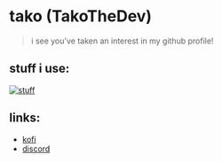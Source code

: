 # tako (TakoTheDev)

> i see you've taken an interest in my github profile!

## stuff i use:
[![stuff](https://skillicons.dev/icons?i=arch,discord,docker,figma,git,github,idea,kotlin,linux,md,mongodb,obsidian,regex,rust,ts&perline=5)](https://skillicons.dev)

## links:
- [kofi](https://ko-fi.com/Shytako)
- [discord](https://discord.com/users/375955012628643841)

